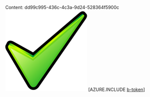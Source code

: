 Content: dd99c995-436c-4c3a-9d24-528364f5900c![image](5495d57a-89fc-42bb-8540-f791f162a2bd.png)
[AZURE.INCLUDE [b-token](0f74138d-948b-4612-a6d9-c14095383bf9.md)]
